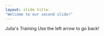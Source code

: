 ```yaml
--- 
layout: slide title: 
"Welcome to our second slide!" 
--- 
```

Julia's Training
Use the left arrow to go back!
